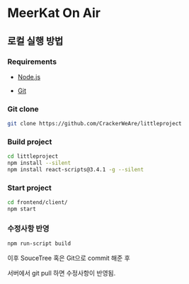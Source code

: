 # MeerKat On Air

## 로컬 실행 방법

### Requirements

- [Node.js](https://nodejs.org/ko/)



- [Git](https://git-scm.com/book/ko/v2/%EC%8B%9C%EC%9E%91%ED%95%98%EA%B8%B0-Git-%EC%84%A4%EC%B9%98)



### Git clone

```bash
git clone https://github.com/CrackerWeAre/littleproject
```

### Build project

```bash
cd littleproject
npm install --silent
npm install react-scripts@3.4.1 -g --silent
```

### Start project

```bash
cd frontend/client/
npm start
```

### 수정사항 반영

```bash
npm run-script build
```

이후 SouceTree 혹은 Git으로 commit 해준 후

서버에서 git pull 하면 수정사항이 반영됨.